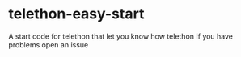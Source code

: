 # telethon-easy-start
A start code for telethon that let you know how telethon
If you have problems open an issue
